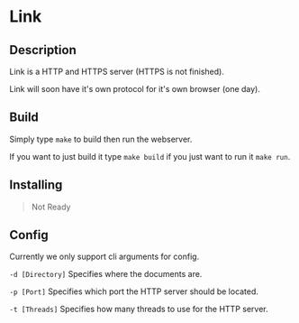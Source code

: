 # Link
## Description
Link is a HTTP and HTTPS server (HTTPS is not finished).

Link will soon have it's own protocol for it's own browser (one day).

## Build
Simply type `make` to build then run the webserver.

If you want to just build it type `make build` if you just want to run it `make run`.

## Installing
> Not Ready

## Config
Currently we only support cli arguments for config.

`-d [Directory]` Specifies where the documents are.

`-p [Port]` Specifies which port the HTTP server should be located.

`-t [Threads]` Specifies how many threads to use for the HTTP server.
